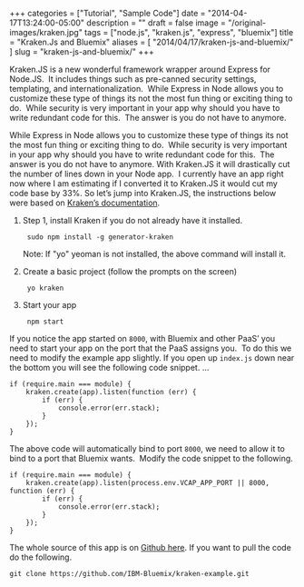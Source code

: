 +++
categories = ["Tutorial", "Sample Code"]
date = "2014-04-17T13:24:00-05:00"
description = ""
draft = false
image = "/original-images/kraken.jpg"
tags = ["node.js", "kraken.js", "express", "bluemix"]
title = "Kraken.Js and Bluemix"
aliases = [
    "2014/04/17/kraken-js-and-bluemix/"
]
slug = "kraken-js-and-bluemix/"
+++

Kraken.JS is a new wonderful framework wrapper around Express for Node.JS.  It includes things such as pre-canned security settings, templating, and internationalization.  While Express in Node allows you to customize these type of things its not the most fun thing or exciting thing to do.  While security is very important in your app why should you have to write redundant code for this.  The answer is you do not have to anymore.

While Express in Node allows you to customize these type of things its not the most fun thing or exciting thing to do.  While security is very important in your app why should you have to write redundant code for this.  The answer is you do not have to anymore. With Kraken.JS it will drastically cut the number of lines down in your Node app.  I currently have an app right now where I am estimating if I converted it to Kraken.JS it would cut my code base by 33%. So let’s jump into Kraken.JS, the instructions below were based on [Kraken’s documentation](http://krakenjs.com/#gettingstarted").

1. Step 1, install Kraken if you do not already have it installed.

        sudo npm install -g generator-kraken

    Note: If "yo" yeoman is not installed, the above command will install it.
2. Create a basic project (follow the prompts on the screen)

        yo kraken
3. Start your app

        npm start

If you notice the app started on `8000`, with Bluemix and other PaaS’ you need to start your app on the port that the PaaS assigns you.  To do this we need to modify the example app slightly. If you open up `index.js` down near the bottom you will see the following code snippet. …
```
if (require.main === module) {
    kraken.create(app).listen(function (err) {
        if (err) {
            console.error(err.stack);
        }
    });
}
```
The above code will automatically bind to port `8000`, we need to allow it to bind to a port that Bluemix wants.  Modify the code snippet to the following.

```
if (require.main === module) {
    kraken.create(app).listen(process.env.VCAP_APP_PORT || 8000, function (err) {
        if (err) {
            console.error(err.stack);
        }
    });
}
```
The whole source of this app is on [Github here](https://github.com/IBM-Bluemix/kraken-example).  If you want to pull the code do the following.

```
git clone https://github.com/IBM-Bluemix/kraken-example.git
```
